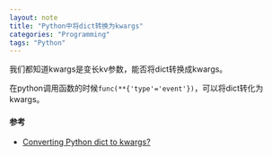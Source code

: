 ```yaml
---
layout: note
title: "Python中将dict转换为kwargs"
categories: "Programming"
tags: "Python"
---
```

我们都知道kwargs是变长kv参数，能否将dict转换成kwargs。

在python调用函数的时候`func(**{'type'='event'})`，可以将dict转化为kwargs。

#### 参考

* [Converting Python dict to kwargs?](http://stackoverflow.com/questions/5710391/python-dict-to-kwargs-is-possible)
